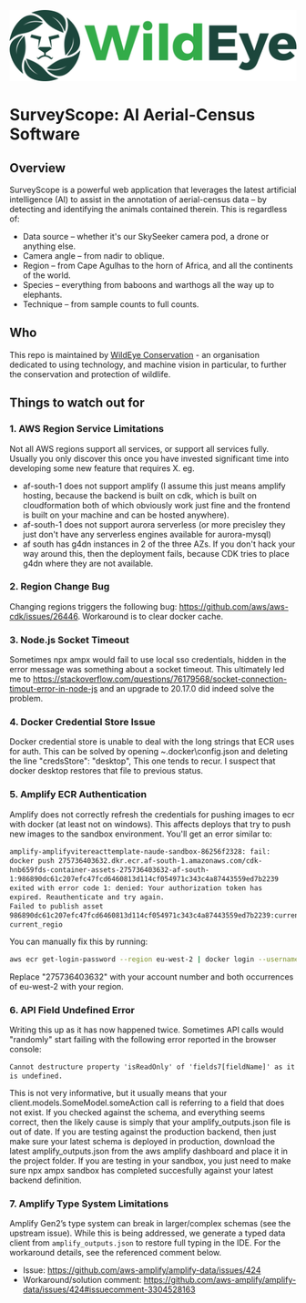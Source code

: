 ![WildEye Logo](public/WildEyeLogo.png)

# SurveyScope: AI Aerial-Census Software

## Overview
SurveyScope is a powerful web application that leverages the latest artificial intelligence (AI) to assist in the annotation of aerial-census data – by detecting and identifying the animals contained therein. This is regardless of:

- Data source – whether it's our SkySeeker camera pod, a drone or anything else.
- Camera angle – from nadir to oblique.
- Region – from Cape Agulhas to the horn of Africa, and all the continents of the world.
- Species – everything from baboons and warthogs all the way up to elephants.
- Technique – from sample counts to full counts.

## Who
This repo is maintained by [WildEye Conservation](https://wildeyeconservation.org/) - an organisation dedicated to using technology, and machine vision in particular, to further the conservation and protection of wildlife.

## Things to watch out for

### 1. AWS Region Service Limitations
Not all AWS regions support all services, or support all services fully. Usually you only discover this once you have invested significant time into developing some new feature that requires X. eg. 
- af-south-1 does not support amplify (I assume this just means amplify hosting, because the backend is built on cdk, which is built on cloudformation both of which obviously work just fine and the frontend is built on your machine and can be hosted anywhere).
- af-south-1 does not support aurora serverless (or more precisley they just don't have any serverless engines available for aurora-mysql)
- af south has g4dn instances in 2 of the three AZs. If you don't hack your way around this, then the deployment fails, because CDK tries to place g4dn where they are not available.

### 2. Region Change Bug
Changing regions triggers the following bug:
https://github.com/aws/aws-cdk/issues/26446.
Workaround is to clear docker cache.

### 3. Node.js Socket Timeout
Sometimes npx ampx would fail to use local sso credentials, hidden in the error message was something about a socket timeout. This ultimately led me to 
https://stackoverflow.com/questions/76179568/socket-connection-timout-error-in-node-js and an upgrade to 20.17.0 did indeed solve the problem.

### 4. Docker Credential Store Issue
Docker credential store is unable to deal with the long strings that ECR uses for auth.
This can be solved by opening ~\.docker\config.json and deleting the line 
"credsStore": "desktop",
This one tends to recur. I suspect that docker desktop restores that file to previous status.

### 5. Amplify ECR Authentication
Amplify does not correctly refresh the credentials for pushing images to ecr with docker (at 
least not on windows). This affects deploys that try to push new images to the sandbox environment.
You'll get an error similar to:

```
amplify-amplifyvitereacttemplate-naude-sandbox-86256f2328: fail: docker push 275736403632.dkr.ecr.af-south-1.amazonaws.com/cdk-hnb659fds-container-assets-275736403632-af-south-1:986890dc61c207efc47fcd6460813d114cf054971c343c4a87443559ed7b2239 exited with error code 1: denied: Your authorization token has expired. Reauthenticate and try again.    
Failed to publish asset 986890dc61c207efc47fcd6460813d114cf054971c343c4a87443559ed7b2239:current_account-current_regio
```

You can manually fix this by running:
```bash
aws ecr get-login-password --region eu-west-2 | docker login --username AWS --password-stdin 275736403632.dkr.ecr.eu-west-2.amazonaws.com
```

Replace "275736403632" with your account number and both occurrences of eu-west-2 with your region.

### 6. API Field Undefined Error
Writing this up as it has now happened twice. Sometimes API calls would "randomly" start failing with the following error reported in the browser console:

```
Cannot destructure property 'isReadOnly' of 'fields7[fieldName]' as it is undefined.
```

This is not very informative, but it usually means that your client.models.SomeModel.someAction call is referring to a field that does not exist. If you checked against the schema, and everything seems correct, then the likely cause is simply that your amplify_outputs.json file is out of date. If you are testing against the production backend, then just make sure your latest schema is deployed in production, download the latest amplify_outputs.json from the aws amplify dashboard and place it in the project folder. If you are testing in your sandbox, you just need to make sure npx ampx sandbox has completed succesfully against your latest backend definition.

### 7. Amplify Type System Limitations
Amplify Gen2’s type system can break in larger/complex schemas (see the upstream issue). While this is being addressed, we generate a typed data client from `amplify_outputs.json` to restore full typing in the IDE. For the workaround details, see the referenced comment below.

- Issue: https://github.com/aws-amplify/amplify-data/issues/424
- Workaround/solution comment: https://github.com/aws-amplify/amplify-data/issues/424#issuecomment-3304528163